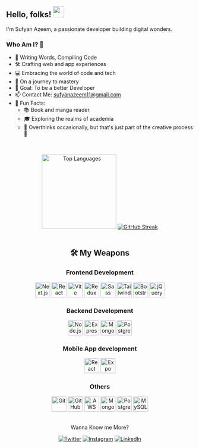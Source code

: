 <!-- GitHub Profile README -->

<!-- Introductory section aligned to the left -->
<div align="left">
  <h2>Hello, folks! <img src="https://raw.githubusercontent.com/MartinHeinz/MartinHeinz/master/wave.gif" width="30px" height="30px"></h2>
  <p>I'm Sufyan Azeem, a passionate developer building digital wonders.</p>
  <h3>Who Am I? 🚀</h3>
  <ul>
    <li>📝 Writing Words, Compiling Code</li>
    <li>🛠️ Crafting web and app experiences</li>
    <li>💻 Embracing the world of code and tech</li>
    <li>🚀 On a journey to mastery</li>
    <li>🎯 Goal: To be a better Developer</li>
    <li>📫 Contact Me: <a href="mailto:sufyanazeem11@gmail.com">sufyanazeem11@gmail.com</a></li>
    <li>💌 Fun Facts:
      <ul>
        <li>📚 Book and manga reader</li>
        <li>🎓 Exploring the realms of academia</li>
        <li>🧠 Overthinks occasionally, but that's just part of the creative process 🌟</li>
      </ul>
    </li>
  </ul>
</div>
<br>
<div align="center">
  <br>
  <img src="https://github-readme-stats.vercel.app/api/top-langs/?username=sufyanazeem&layout=compact&langs_count=10&theme=synthwave&hide_border=true" height="200" alt="Top Languages" />
  <a href="https://git.io/streak-stats"><img src="https://streak-stats.demolab.com?user=sufyanazeem&theme=synthwave" alt="GitHub Streak" /></a>
</div>

<br>
<h2 align="center">🛠 My Weapons</h2>

<h3 align="center">Frontend Development</h3>

<div align="center">
  <img src="https://skillicons.dev/icons?i=nextjs" height="40" alt="Next.js" />
  <img src="https://skillicons.dev/icons?i=react" height="40" alt="React" />
  <img src="https://cdn.simpleicons.org/vite/646CFF" height="40" alt="Vite" />
  <img src="https://cdn.simpleicons.org/redux/764ABC" height="40" alt="Redux" />
  <img src="https://cdn.simpleicons.org/sass/CC6699" height="40" alt="Sass" />
  <img src="https://cdn.simpleicons.org/tailwindcss/06B6D4" height="40" alt="Tailwind CSS" />
  <img src="https://skillicons.dev/icons?i=bootstrap" height="40" alt="Bootstrap" />
  <img src="https://skillicons.dev/icons?i=jquery" height="40" alt="jQuery" />
</div>

<h3 align="center">Backend Development</h3>

<div align="center">
  <img src="https://cdn.simpleicons.org/nodedotjs/339933" height="40" alt="Node.js" />
  <img src="https://skillicons.dev/icons?i=express" height="40" alt="Express.js" />
  <img src="https://skillicons.dev/icons?i=mongo" height="40" alt="MongoDB" />
  <img src="https://skillicons.dev/icons?i=postgresql" height="40" alt="PostgreSQL" />
</div>

<h3 align="center">Mobile App development</h3>

<div align="center">
  <img src="https://cdn.simpleicons.org/react/61DAFB" height="40" alt="React Native" />
  <img src="https://seeklogo.com/images/E/expo-logo-01BB2BCFC3-seeklogo.com.png" height="40" alt="Expo" />
</div>

<h3 align="center">Others</h3>

<div align="center">
  <img src="https://skillicons.dev/icons?i=git" height="40" alt="Git" />
  <img src="https://skillicons.dev/icons?i=github" height="40" alt="GitHub" />
  <img src="https://skillicons.dev/icons?i=aws" height="40" alt="AWS" />
  <img src="https://skillicons.dev/icons?i=mongodb" height="40" alt="MongoDB" />
  <img src="https://skillicons.dev/icons?i=postgres" height="40" alt="PostgreSQL" />
  <img src="https://skillicons.dev/icons?i=mysql" height="40" alt="MySQL" />
</div>

<br>

<div align="center">
  <p>Wanna Know me More?</p>
  <p>
    <a href="https://twitter.com/sufyan__azeem" target="_blank">
      <img src="https://img.shields.io/badge/-Twitter-%231DA1F2?style=flat&logo=twitter&logoColor=white" alt="Twitter" /></a>
    <a href="https://www.instagram.com/sufyan_azeem" target="_blank">
      <img src="https://img.shields.io/badge/-Instagram-%23eb13a5?style=flat&logo=instagram&logoColor=white" alt="Instagram" /></a>
    <a href="https://www.linkedin.com/in/sufyanazeem/" target="_blank">
      <img src="https://img.shields.io/badge/-LinkedIn-%233781da?style=flat&logo=linkedin&logoColor=white" alt="LinkedIn" /></a>
  </p>
</div>
